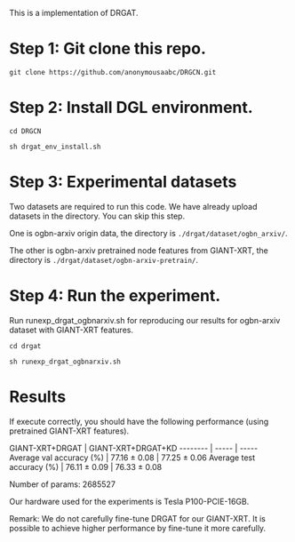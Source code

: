 This is a implementation of DRGAT.

# Step 1: Git clone this repo.


```shell
git clone https://github.com/anonymousaabc/DRGCN.git

```


# Step 2: Install DGL environment.


```shell
cd DRGCN

sh drgat_env_install.sh
```


# Step 3: Experimental datasets

Two datasets are required to run this code. We have already upload datasets in the directory. You can skip this step.

One is ogbn-arxiv origin data, the directory is `./drgat/dataset/ogbn_arxiv/`. 

The other is ogbn-arxiv pretrained node features from GIANT-XRT, the directory is `./drgat/dataset/ogbn-arxiv-pretrain/`.


# Step 4: Run the experiment.

Run runexp_drgat_ogbnarxiv.sh for reproducing our results for ogbn-arxiv dataset with GIANT-XRT features.

```shell
cd drgat

sh runexp_drgat_ogbnarxiv.sh

```


# Results

If execute correctly, you should have the following performance (using pretrained GIANT-XRT features).

GIANT-XRT+DRGAT	| GIANT-XRT+DRGAT+KD
-------- | ----- | -----
Average val accuracy (%) |	77.16 ± 0.08 |	77.25 ± 0.06
Average test accuracy (%) |	76.11 ± 0.09 |	76.33 ± 0.08

Number of params: 2685527

Our hardware used for the experiments is Tesla P100-PCIE-16GB.

Remark: We do not carefully fine-tune DRGAT for our GIANT-XRT. It is possible to achieve higher performance by fine-tune it more carefully.




